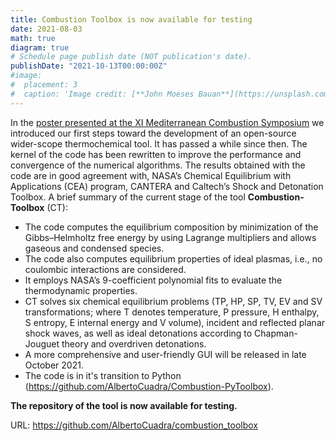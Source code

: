```yaml
---
title: Combustion Toolbox is now available for testing
date: 2021-08-03
math: true
diagram: true
# Schedule page publish date (NOT publication's date).
publishDate: "2021-10-13T00:00:00Z"
#image:
#  placement: 3
#  caption: 'Image credit: [**John Moeses Bauan**](https://unsplash.com/photos/OGZtQF8iC0g)'
---
```



 

In the [poster presented at the XI Mediterranean Combustion Symposium](https://www.acuadralara.com/talk/msc11/) we introduced our first steps toward the development of an open-source wider-scope thermochemical tool. It has passed a while since then. The kernel of the code has been rewritten to improve the performance and convergence of the numerical algorithms. The results obtained with the code are in good agreement with, NASA’s Chemical Equilibrium with Applications (CEA) program, CANTERA and Caltech’s Shock and Detonation Toolbox. A brief summary of the current stage of the tool **Combustion-Toolbox** (CT):

* The code computes the equilibrium composition by minimization of the Gibbs–Helmholtz free energy by using Lagrange multipliers and allows gaseous and condensed species.
* The code also computes equilibrium properties of ideal plasmas, i.e., no coulombic interactions are considered.
* It employs NASA’s 9-coefficient polynomial fits to evaluate the thermodynamic properties.
* CT solves six chemical equilibrium problems (TP, HP, SP, TV, EV and SV transformations; where T denotes temperature, P pressure, H enthalpy, S entropy, E internal energy and V volume), incident and reflected planar shock waves, as well as ideal detonations according to Chapman-Jouguet theory and overdriven detonations.
* A more comprehensive and user-friendly GUI will be released in late October 2021.
* The code is in it's transition to Python (https://github.com/AlbertoCuadra/Combustion-PyToolbox).

**The repository of the tool is now available for testing.**

URL: https://github.com/AlbertoCuadra/combustion_toolbox
